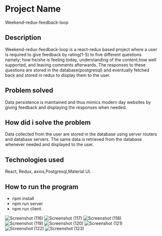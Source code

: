 # Project Name
Weekend-redux-feedback-loop

## Description
Weekend-redux-feedback-loop is a react-redux based project where a user is required to give feedback by rating(1-5) to five different questions namely; how he/she is feeling today, understanding of the content,how well supported, and leaving comments afterwards. The responses to these questions are stored in the database(postgresql) and eventually fetched back and stored in redux to display them to the user. 

## Problem solved
Data persistence is maintained and thus mimics  modern day websites by giving feedback and displaying the responses when needed.

## How did i solve the problem
Data collected from the user are stored in the database using  server routers and database servers. The same data is retrieved from the database whenever needed and displayed to the user.

## Technologies used

React, Redux, axios,Postgresql,Material UI.

## How to run the program

- npm install
- npm run server
- npm run client.

![Screenshot (116)](https://user-images.githubusercontent.com/43694552/143669826-75e55cc6-3e03-4df5-80c1-e9bdfdb68ce0.png)
![Screenshot (117)](https://user-images.githubusercontent.com/43694552/143669827-031fd254-1cb7-4636-8d12-80569f0d2e29.png)
![Screenshot (118)](https://user-images.githubusercontent.com/43694552/143669828-fdc29170-41a0-42e3-9980-549ada738fd3.png)
![Screenshot (119)](https://user-images.githubusercontent.com/43694552/143669830-6204bc72-b518-4de7-9ffa-9790b20ae2d3.png)
![Screenshot (120)](https://user-images.githubusercontent.com/43694552/143669831-9c98ff3f-df8e-4104-9775-c51fe6fe04fa.png)
![Screenshot (121)](https://user-images.githubusercontent.com/43694552/143669833-2adcb425-850d-46a4-9e65-6e9250d2db20.png)
![Screenshot (122)](https://user-images.githubusercontent.com/43694552/143669835-ab02f175-df78-4246-807a-a90b3c03db8e.png)
![Screenshot (123)](https://user-images.githubusercontent.com/43694552/143669836-089a5a9e-fdd1-4a92-96d2-cfd113fec366.png)

